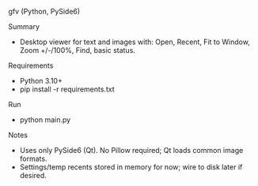 gfv (Python, PySide6)

Summary
- Desktop viewer for text and images with: Open, Recent, Fit to Window, Zoom +/-/100%, Find, basic status.

Requirements
- Python 3.10+
- pip install -r requirements.txt

Run
- python main.py

Notes
- Uses only PySide6 (Qt). No Pillow required; Qt loads common image formats.
- Settings/temp recents stored in memory for now; wire to disk later if desired.

